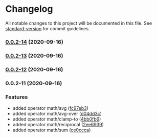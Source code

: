 # Changelog

All notable changes to this project will be documented in this file. See [standard-version](https://github.com/conventional-changelog/standard-version) for commit guidelines.

### [0.0.2-14](https://github.com/ckapps/rxjs/compare/v0.0.2-13...v0.0.2-14) (2020-09-16)

### [0.0.2-13](https://github.com/ckapps/rxjs/compare/v0.0.2-12...v0.0.2-13) (2020-09-16)

### [0.0.2-12](https://github.com/ckapps/rxjs/compare/v0.0.2-11...v0.0.2-12) (2020-09-16)

### 0.0.2-11 (2020-09-16)


### Features

* added operator math/avg ([fc97eb3](https://github.com/ckapps/rxjs/commit/fc97eb3f16184f446c48bd262ac6b913633bd29a))
* added operator math/avg-over ([d04dd3c](https://github.com/ckapps/rxjs/commit/d04dd3c6f613d55278e5094b3f6bc3ba8896004e))
* added operator math/clamp-to ([4bb0fb6](https://github.com/ckapps/rxjs/commit/4bb0fb61b336382a50ddd3a79eafcd9f92778410))
* added operator math/reciprocal ([2ee6939](https://github.com/ckapps/rxjs/commit/2ee6939bb2dd9484ed528a4a07f8a298f4b8fae6))
* added operator math/sum ([ce0ccca](https://github.com/ckapps/rxjs/commit/ce0ccca365173040a2beed78595110337447a222))
